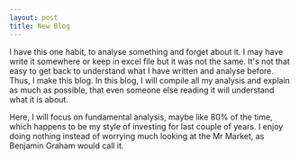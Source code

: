 ```yaml
---
layout: post
title: New Blog
---
```



I have this one habit, to analyse something and forget about it. I may have write it somewhere or keep in excel file but it was not the same. It's not that easy to get back to understand what I have written and analyse before. Thus, I make this blog. In this blog, I will compile all my analysis and explain as much as possible, that even someone else reading it will understand what it is about. 

Here, I will focus on fundamental analysis, maybe like 80% of the time, which happens to be my style of investing for last couple of years. I enjoy doing nothing instead of worrying much looking at the Mr Market, as Benjamin Graham would call it.




